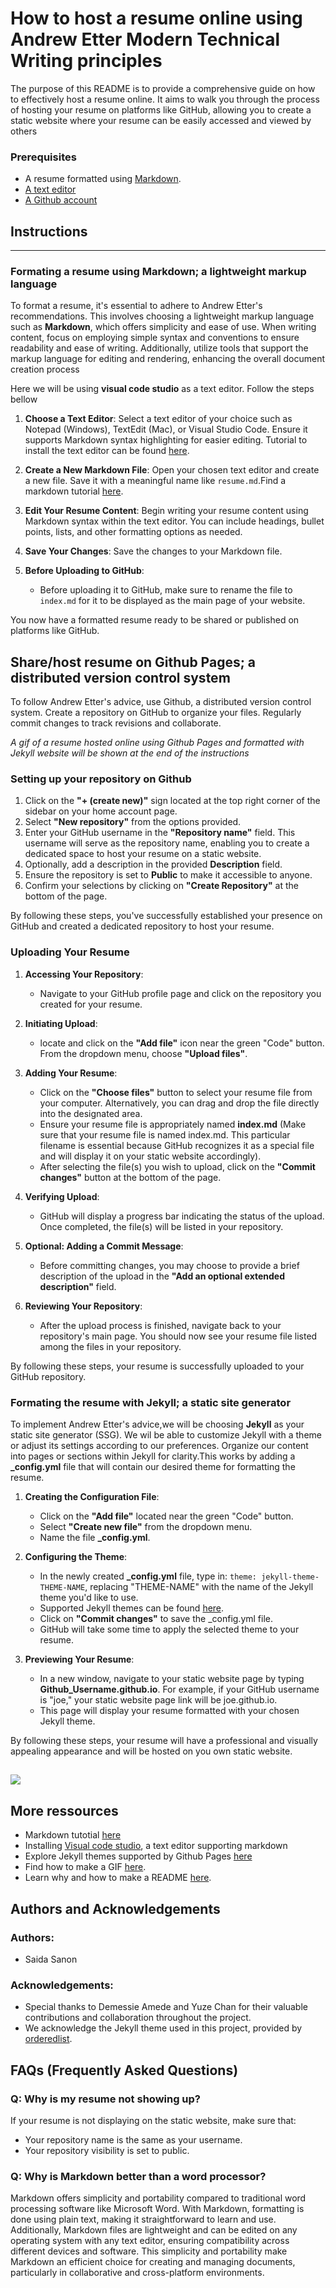 # How to host a resume online using Andrew Etter Modern Technical Writing principles

The purpose of this README is to provide a comprehensive guide on how to effectively host a resume online.
It aims to walk you through the process of hosting your resume on platforms like GitHub, allowing you to create a static website where your resume can be easily accessed and viewed by others

### Prerequisites

- A resume formatted using [Markdown](#more-ressources).
- [A text editor](#more-ressources)
- [A Github account](https://docs.github.com/en/get-started/onboarding/getting-started-with-your-github-account)

## Instructions

---

### Formating a resume using Markdown; a lightweight markup language

To format a resume, it's essential to adhere to Andrew Etter's recommendations. This involves choosing a lightweight markup language such as **Markdown**, which offers simplicity and ease of use. When writing content, focus on employing simple syntax and conventions to ensure readability and ease of writing. Additionally, utilize tools that support the markup language for editing and rendering, enhancing the overall document creation process

Here we will be using **visual code studio** as a text editor. Follow the steps bellow

1. **Choose a Text Editor**: Select a text editor of your choice such as Notepad (Windows), TextEdit (Mac), or Visual Studio Code. Ensure it supports Markdown syntax highlighting for easier editing. Tutorial to install the text editor can be found [here](#more-ressources).

2. **Create a New Markdown File**: Open your chosen text editor and create a new file. Save it with a meaningful name like `resume.md`.Find a markdown tutorial [here](#more-ressources).

3. **Edit Your Resume Content**: Begin writing your resume content using Markdown syntax within the text editor. You can include headings, bullet points, lists, and other formatting options as needed.

4. **Save Your Changes**: Save the changes to your Markdown file.

5. **Before Uploading to GitHub**:
   - Before uploading it to GitHub, make sure to rename the file to `index.md` for it to be displayed as the main page of your website.

You now have a formatted resume ready to be shared or published on platforms like GitHub.

## Share/host resume on Github Pages; a distributed version control system

To follow Andrew Etter's advice, use Github, a distributed version control system. Create a repository on GitHub to organize your files. Regularly commit changes to track revisions and collaborate.

_A gif of a resume hosted online using Github Pages and formatted with Jekyll website will be shown at the end of the instructions_

### Setting up your repository on Github

1.  Click on the **"+ (create new)"** sign located at the top right corner of the sidebar on your home account page.
2.  Select **"New repository"** from the options provided.
3.  Enter your GitHub username in the **"Repository name"** field. This username will serve as the repository name, enabling you to create a dedicated space to host your resume on a static website.
4.  Optionally, add a description in the provided **Description** field.
5.  Ensure the repository is set to **Public** to make it accessible to anyone.
6.  Confirm your selections by clicking on **"Create Repository"** at the bottom of the page.

By following these steps, you've successfully established your presence on GitHub and created a dedicated repository to host your resume.

### Uploading Your Resume

1. **Accessing Your Repository**:

   - Navigate to your GitHub profile page and click on the repository you created for your resume.

2. **Initiating Upload**:

   - locate and click on the **"Add file"** icon near the green "Code" button. From the dropdown menu, choose **"Upload files"**.

3. **Adding Your Resume**:

   - Click on the **"Choose files"** button to select your resume file from your computer. Alternatively, you can drag and drop the file directly into the designated area.
   - Ensure your resume file is appropriately named **index.md** (Make sure that your resume file is named index.md. This particular filename is essential because GitHub recognizes it as a special file and will display it on your static website accordingly).
   - After selecting the file(s) you wish to upload, click on the **"Commit changes"** button at the bottom of the page.

4. **Verifying Upload**:

   - GitHub will display a progress bar indicating the status of the upload. Once completed, the file(s) will be listed in your repository.

5. **Optional: Adding a Commit Message**:

   - Before committing changes, you may choose to provide a brief description of the upload in the **"Add an optional extended description"** field.

6. **Reviewing Your Repository**:
   - After the upload process is finished, navigate back to your repository's main page. You should now see your resume file listed among the files in your repository.

By following these steps, your resume is successfully uploaded to your GitHub repository.

### Formating the resume with Jekyll; a static site generator

To implement Andrew Etter's advice,we will be choosing **Jekyll** as your static site generator (SSG). We wil be able to customize Jekyll with a theme or adjust its settings according to our preferences. Organize our content into pages or sections within Jekyll for clarity.This works by adding a **\_config.yml** file that will contain our desired theme for formatting the resume.

1. **Creating the Configuration File**:

   - Click on the **"Add file"** located near the green "Code" button.
   - Select **"Create new file"** from the dropdown menu.
   - Name the file **\_config.yml**.

2. **Configuring the Theme**:

   - In the newly created **\_config.yml** file, type in: `theme: jekyll-theme-THEME-NAME`, replacing "THEME-NAME" with the name of the Jekyll theme you'd like to use.
   - Supported Jekyll themes can be found [here](https://pages.github.com/themes/).
   - Click on **"Commit changes"** to save the \_config.yml file.
   - GitHub will take some time to apply the selected theme to your resume.

3. **Previewing Your Resume**:
   - In a new window, navigate to your static website page by typing **Github_Username.github.io**. For example, if your GitHub username is "joe," your static website page link will be joe.github.io.
   - This page will display your resume formatted with your chosen Jekyll theme.

By following these steps, your resume will have a professional and visually appealing appearance and will be hosted on you own static website.

## ![](https://github.com/vrivn3/vrivn3.github.io/blob/main/RESUME.gif)

## More ressources

- Markdown tutotial [here](https://www.markdowntutorial.com/)
- Installing [Visual code studio](https://code.visualstudio.com/download), a text editor supporting markdown
- Explore Jekyll themes supported by Github Pages [here](https://docs.github.com/en/pages/setting-up-a-github-pages-site-with-jekyll/adding-a-theme-to-your-github-pages-site-using-jekyll)
- Find how to make a GIF [here](https://giphy.com/create/gifmaker).
- Learn why and how to make a README [here](https://www.makeareadme.com/).

## Authors and Acknowledgements

### Authors:

- Saida Sanon

### Acknowledgements:

- Special thanks to Demessie Amede and Yuze Chan for their valuable contributions and collaboration throughout the project.
- We acknowledge the Jekyll theme used in this project, provided by [orderedlist](https://github.com/orderedlist).

## FAQs (Frequently Asked Questions)

### Q: Why is my resume not showing up?

If your resume is not displaying on the static website, make sure that:

- Your repository name is the same as your username.
- Your repository visibility is set to public.

### Q: Why is Markdown better than a word processor?

Markdown offers simplicity and portability compared to traditional word processing software like Microsoft Word. With Markdown, formatting is done using plain text, making it straightforward to learn and use. Additionally, Markdown files are lightweight and can be edited on any operating system with any text editor, ensuring compatibility across different devices and software. This simplicity and portability make Markdown an efficient choice for creating and managing documents, particularly in collaborative and cross-platform environments.
